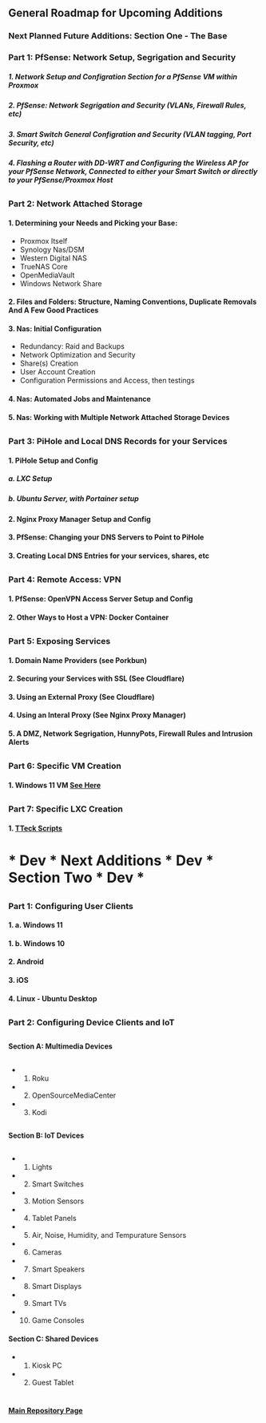 ## General Roadmap for Upcoming Additions

### Next Planned Future Additions: Section One - The Base

### Part 1: PfSense: Network Setup, Segrigation and Security

##### 1. Network Setup and Configration Section for a PfSense VM within Proxmox 

##### 2. PfSense: Network Segrigation and Security (VLANs, Firewall Rules, etc) 

##### 3. Smart Switch General Configration and Security (VLAN tagging, Port Security, etc) 

##### 4. Flashing a Router with DD-WRT  and Configuring the Wireless AP for your PfSense Network, Connected to either your Smart Switch or directly to your PfSense/Proxmox Host 

## 

### Part 2: Network Attached Storage

#### 1. Determining your Needs and Picking your Base:

* Proxmox Itself
* Synology Nas/DSM 
* Western Digital NAS
* TrueNAS Core
* OpenMediaVault
* Windows Network Share 

#### 2. Files and Folders: Structure, Naming Conventions, Duplicate Removals And A Few Good Practices  

#### 3. Nas: Initial Configuration

* Redundancy: Raid and Backups
* Network Optimization and Security
* Share(s) Creation 
* User Account Creation
* Configuration Permissions and Access, then testings

#### 4. Nas: Automated Jobs and Maintenance 

#### 5. Nas: Working with Multiple Network Attached Storage Devices

##

### Part 3: PiHole and Local DNS Records for your Services

#### 1. PiHole Setup and Config

##### a. LXC Setup

##### b. Ubuntu Server, with Portainer setup 

#### 2. Nginx Proxy Manager Setup and Config 

#### 3. PfSense: Changing your DNS Servers to Point to PiHole

#### 3. Creating Local DNS Entries for your services, shares, etc 

##

### Part 4: Remote Access: VPN  

#### 1. PfSense: OpenVPN Access Server Setup and Config 

#### 2. Other Ways to Host a VPN: Docker Container 

##

### Part 5: Exposing Services

#### 1. Domain Name Providers (see Porkbun) 

#### 2. Securing your Services with SSL (See Cloudflare) 

#### 3. Using an External Proxy (See Cloudflare) 

#### 4. Using an Interal Proxy (See Nginx Proxy Manager) 

#### 5. A DMZ, Network Segrigation, HunnyPots, Firewall Rules and Intrusion Alerts 

##

### Part 6: Specific VM Creation

#### 1. Windows 11 VM [See Here](https://github.com/mycroftwilde/Lab/tree/main/adds/VM_Windows11)

##

### Part 7: Specific LXC Creation

#### 1. [TTeck Scripts](https://github.com/tteck/Proxmox)

##

# * Dev * Next Additions * Dev * Section Two * Dev *

##

### Part 1: Configuring User Clients

#### 1. a. Windows 11

#### 1. b. Windows 10

#### 2. Android

#### 3. iOS

#### 4. Linux - Ubuntu Desktop 

##

### Part 2: Configuring Device Clients and IoT

##

#### Section A: Multimedia Devices

##

* 1. Roku
* 2. OpenSourceMediaCenter
* 3. Kodi 

##

#### Section B: IoT Devices

##

* 1. Lights
* 2. Smart Switches
* 3. Motion Sensors 
* 4. Tablet Panels
* 5. Air, Noise, Humidity, and Tempurature Sensors
* 6. Cameras
* 7. Smart Speakers
* 8. Smart Displays
* 9. Smart TVs
* 10. Game Consoles

#### Section C: Shared Devices 

* 1. Kiosk PC
* 2. Guest Tablet

#

#### [Main Repository Page](https://github.com/mycroftwilde/portainer_templates)

